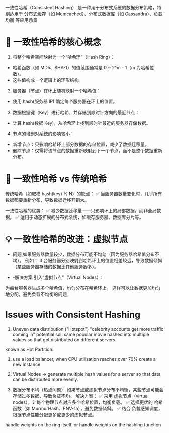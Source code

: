 一致性哈希（Consistent Hashing） 是一种用于分布式系统的数据分布策略，特别适用于 分布式缓存（如 Memcached）、分布式数据库（如 Cassandra）、负载均衡 等应用场景

# 🌟 一致性哈希的核心概念

1. 将整个哈希空间映射为一个“哈希环”（Hash Ring）：

- 哈希函数（如 MD5、SHA-1）的值范围通常是 0 ~ 2^m - 1（m 为哈希位数）。
- 这些值构成一个逻辑上的环形结构。

2. 服务器（节点）在环上随机映射一个哈希值：

- 使用 hash(服务器 IP) 确定每个服务器在环上的位置。

3. 数据根据键（Key）进行哈希，并存储到顺时针方向的最近节点：

- 计算 hash(数据 Key)，从哈希环上找到顺时针最近的服务器存储数据。

4. 节点的增删对系统的影响较小：

- 新增节点：只影响哈希环上部分数据的存储位置，减少了数据迁移量。
- 删除节点：仅需将该节点的数据重新映射到下一个节点，而不是整个数据重新分布。

# 🎯 一致性哈希 vs 传统哈希

传统哈希（如取模 hash(key) % N）的缺点：
✅ 当服务器数量变化时，几乎所有数据都要重新分布，导致数据迁移开销大。

一致性哈希的优势：
✅ 减少数据迁移量——只影响环上的局部数据，而非全局数据。
✅ 适用于动态扩展的分布式系统，如缓存服务器、数据库分片等。

# 💡 一致性哈希的改进：虚拟节点

- 问题
  如果服务器数量较少，数据分布可能不均匀（因为服务器哈希值分布不均）。
  例如： 3 台服务器分别映射到哈希环上的位置相差较远，导致数据倾斜（某些服务器存储的数据比其他服务器多）。

- -解决方案
  引入“虚拟节点”（Virtual Nodes）：

为每台服务器生成多个哈希值，均匀分布在哈希环上。
这样可以让数据更加均匀地分配，避免负载不均衡的问题。

# Issues with Consistent Hashing

1. Uneven data distribution ("Hotspot")
   "celebrity accounts get more traffic coming in"
   potential sol: same popular movie hashed into multiple values so that get distributed on different servers

known as Hot Partition:

1. use a load balancer, when CPU utilization reaches over 70% create a new instance
2. Virtual Nodes -> generate multiple hash values for a server so that data can be distirbuted more evenly.

3. 数据分布不均（热点问题）
   如果节点或虚拟节点分布不均衡，某些节点可能会存储过多数据，导致负载不均。
   解决方案：
   ✅ 采用 虚拟节点（virtual nodes），让每个物理节点对应多个哈希位置，均衡负载。
   ✅ 选择更优的 哈希函数（如 MurmurHash、FNV-1a），避免数据倾斜。
   ✅ 结合 负载感知调度，根据节点性能分配更多或更少的虚拟节点。

handle weights on the ring itself. or handle weights on the hashing function
